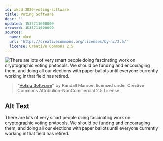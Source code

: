```yaml
---
id: xkcd.2030-voting-software
title: Voting Software
desc: ''
updated: 1533711600000
created: 1533711600000
sources:
  name: xkcd
  url: 'https://creativecommons.org/licenses/by-nc/2.5/'
  license: Creative Commons 2.5
---
```

![There are lots of very smart people doing fascinating work on cryptographic voting protocols. We should be funding and encouraging them, and doing all our elections with paper ballots until everyone currently working in that field has retired.](https://imgs.xkcd.com/comics/voting_software.png)
> "[Voting Software](https://xkcd.com/2030/)", by Randall Munroe, licensed under Creative Commons Attribution-NonCommercial 2.5 License

## Alt Text
There are lots of very smart people doing fascinating work on cryptographic voting protocols. We should be funding and encouraging them, and doing all our elections with paper ballots until everyone currently working in that field has retired.
